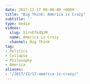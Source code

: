 ```yaml
---
date: 2017-12-17 00:00:00 +0000
title: "Big Think: America is Crazy"
subtitle: ''
type: media
videos:
  slug: XirnEfkdQJM
  name: America is Crazy
  channel: Big Think
tag:
- Politics
- Collapse
- Philosophy
- America
aliases:
- "/2017/12/17-america-is-crazy/"
---
```

